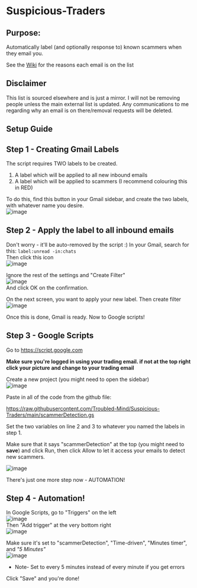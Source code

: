 # Suspicious-Traders

## Purpose: 
Automatically label (and optionally response to) known scammers when they email you.

See the [Wiki](https://github.com/Troubled-Mind/Suspicious-Traders/wiki) for the reasons each email is on the list    

## Disclaimer
This list is sourced elsewhere and is just a mirror. I will not be removing people unless the main external list is updated.
Any communications to me regarding why an email is on there/removal requests will be deleted.

## Setup Guide

## Step 1 - Creating Gmail Labels
The script requires TWO labels to be created.
1. A label which will be applied to all new inbound emails 
2. A label which will be applied to scammers (I recommend colouring this in RED)

To do this, find this button in your Gmail sidebar, and create the two labels, with whatever name you desire.    
![image](https://user-images.githubusercontent.com/102833637/161351269-e3fdfecf-a5ca-45c5-a3ab-7d2a89d3d317.png)

## Step 2 - Apply the label to all inbound emails
Don't worry - it'll be auto-removed by the script :) 
In your Gmail, search for this:
`label:unread -in:chats `    
Then click this icon     
![image](https://user-images.githubusercontent.com/102833637/161351398-e9d2a428-4277-40dd-a0dd-004350a6b5e8.png)

Ignore the rest of the settings and "Create Filter"    
![image](https://user-images.githubusercontent.com/102833637/161351423-eec38130-12a2-4540-b86e-3bbb6ed912b8.png)      
And click OK on the confirmation.

On the next screen, you want to apply your new label.
Then create filter    
![image](https://user-images.githubusercontent.com/102833637/161351463-a6c94da1-6dee-4c7a-a722-599330504c53.png)


Once this is done, Gmail is ready. Now to Google scripts!

## Step 3 - Google Scripts
Go to https://script.google.com

**Make sure you're logged in using your trading email. if not at the top right click your picture and change to your trading email**

Create a new project (you might need to open the sidebar)    
![image](https://user-images.githubusercontent.com/102833637/161351610-0a9f223f-71c5-446a-bd32-556035a75171.png)

Paste in all of the code from the github file:

https://raw.githubusercontent.com/Troubled-Mind/Suspicious-Traders/main/scammerDetection.gs

Set the two variables on line 2 and 3 to whatever you named the labels in step 1.

Make sure that it says "scammerDetection" at the top (you might need to **save**) and click Run, then click Allow to let it access your emails to detect new scammers.
    
![image](https://user-images.githubusercontent.com/102833637/161351769-83a4f619-861a-4878-add8-9a7459707b14.png)

There's just one more step now - AUTOMATION!

## Step 4 - Automation!
In Google Scripts, go to "Triggers" on the left    
![image](https://user-images.githubusercontent.com/102833637/161351968-17dafa3d-d688-464b-9ed1-2f3bf17b4131.png)      
Then "Add trigger" at the very bottom right    
![image](https://user-images.githubusercontent.com/102833637/161351990-baca61c2-8906-42ce-bf03-5932024b69dd.png)


Make sure it's set to "scammerDetection", "Time-driven", "Minutes timer", and *"5 Minutes"*    
![image](https://user-images.githubusercontent.com/102833637/161352012-448fdcb8-23e3-4462-9239-b0e19427a5fa.png)


* Note- Set to every 5 minutes instead of every minute if you get errors

Click "Save" and you're done!
